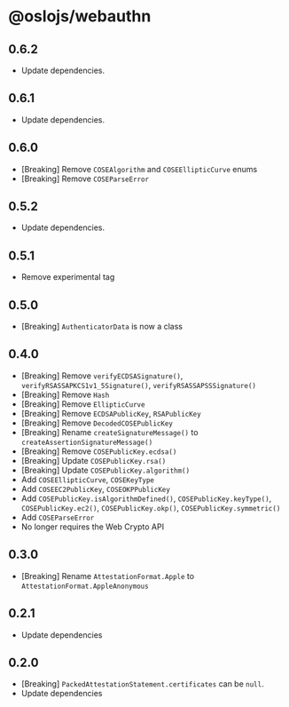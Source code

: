 # @oslojs/webauthn

## 0.6.2

- Update dependencies.

## 0.6.1

- Update dependencies.

## 0.6.0

- [Breaking] Remove `COSEAlgorithm` and `COSEEllipticCurve` enums
- [Breaking] Remove `COSEParseError`

## 0.5.2

- Update dependencies.

## 0.5.1

- Remove experimental tag

## 0.5.0

- [Breaking] `AuthenticatorData` is now a class

## 0.4.0

- [Breaking] Remove `verifyECDSASignature()`, `verifyRSASSAPKCS1v1_5Signature()`, `verifyRSASSAPSSSignature()`
- [Breaking] Remove `Hash`
- [Breaking] Remove `EllipticCurve`
- [Breaking] Remove `ECDSAPublicKey`, `RSAPublicKey`
- [Breaking] Remove `DecodedCOSEPublicKey`
- [Breaking] Rename `createSignatureMessage()` to `createAssertionSignatureMessage()`
- [Breaking] Remove `COSEPublicKey.ecdsa()`
- [Breaking] Update `COSEPublicKey.rsa()`
- [Breaking] Update `COSEPublicKey.algorithm()`
- Add `COSEEllipticCurve`, `COSEKeyType`
- Add `COSEEC2PublicKey`, `COSEOKPPublicKey`
- Add `COSEPublicKey.isAlgorithmDefined()`, `COSEPublicKey.keyType()`, `COSEPublicKey.ec2()`, `COSEPublicKey.okp()`, `COSEPublicKey.symmetric()`
- Add `COSEParseError`
- No longer requires the Web Crypto API

## 0.3.0

- [Breaking] Rename `AttestationFormat.Apple` to `AttestationFormat.AppleAnonymous`

## 0.2.1

- Update dependencies

## 0.2.0

- [Breaking] `PackedAttestationStatement.certificates` can be `null`.
- Update dependencies
